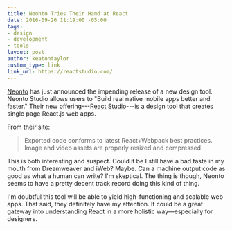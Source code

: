 ```yaml
---
title: Neonto Tries Their Hand at React
date: 2016-09-26 11:19:00 -05:00
tags:
- design
- development
- tools
layout: post
author: keatontaylor
custom_type: link
link_url: https://reactstudio.com/
---
```


[Neonto](https://www.neonto.com/) has just announced the impending release of a new design tool. Neonto Studio allows users to "Build real native mobile apps better and faster." Their new offering---[React Studio](https://reactstudio.com/)---is a design tool that creates single page React.js web apps.

From their site:

> Exported code conforms to latest React+Webpack best practices. Image and video assets are properly resized and compressed.

This is both interesting and suspect. Could it be I still have a bad taste in my mouth from Dreamweaver and iWeb? Maybe. Can a machine output code as good as what a human can write? I'm skeptical. The thing is though, Neonto seems to have a pretty decent track record doing this kind of thing.

I'm doubtful this tool will be able to yield high-functioning and scalable web apps. That said, they definitely have my attention. It could be a great gateway into understanding React in a more holistic way—especially for designers.
